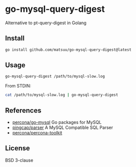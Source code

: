 # go-mysql-query-digest
Alternative to pt-query-digest in Golang

## Install

```sh
go install github.com/matsuu/go-mysql-query-digest@latest
```

## Usage

```sh
go-mysql-query-digest /path/to/mysql-slow.log
```

From STDIN:

```sh
cat /path/to/mysql-slow.log | go-mysql-query-digest
```

## References

* [percona/go-mysql](https://github.com/percona/go-mysql) Go packages for MySQL
* [pingcap/parser](https://github.com/pingcap/parser) A MySQL Compatible SQL Parser
* [percona/percona-toolkit](https://github.com/percona/percona-toolkit)

## License

BSD 3-clause
